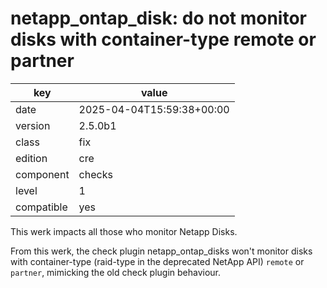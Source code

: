 [//]: # (werk v2)
# netapp_ontap_disk: do not monitor disks with container-type remote or partner

key        | value
---------- | ---
date       | 2025-04-04T15:59:38+00:00
version    | 2.5.0b1
class      | fix
edition    | cre
component  | checks
level      | 1
compatible | yes

This werk impacts all those who monitor Netapp Disks.

From this werk, the check plugin netapp_ontap_disks
won't monitor disks with container-type (raid-type in the deprecated NetApp API)
`remote` or `partner`, mimicking the old check plugin behaviour.
